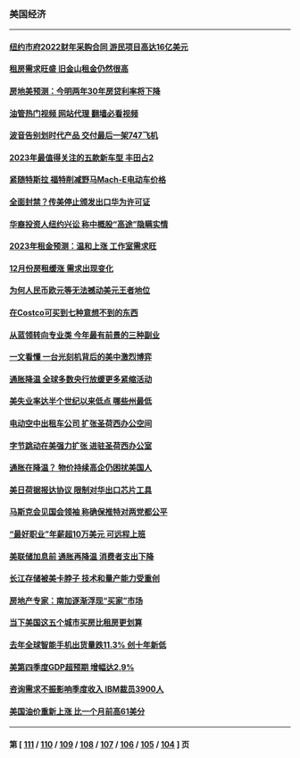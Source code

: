 ### 美国经济
---
#### [纽约市府2022财年采购合同 游民项目高达16亿美元](../../pages/ncid1078158/n13919751.md?02020045) 
#### [租房需求旺盛 旧金山租金仍然很高](../../pages/ncid1078158/n13919816.md?02020045) 
#### [房地美预测：今明两年30年房贷利率将下降](../../pages/ncid1078158/n13919713.md?02020045) 
#### [油管热门视频 网站代理 翻墙必看视频](http://138.2.39.72:81/youtube.html?epic-marker?02020045)
#### [波音告别划时代产品 交付最后一架747飞机](../../pages/ncid1078158/n13919622.md?02020045) 
#### [2023年最值得关注的五款新车型 丰田占2](../../pages/ncid1078158/n13912685.md?02020045) 
#### [紧随特斯拉 福特削减野马Mach-E电动车价格](../../pages/ncid1078158/n13919014.md?02020045) 
#### [全面封禁？传美停止颁发出口华为许可证](../../pages/ncid1078158/n13918976.md?02020045) 
#### [华裔投资人纽约兴讼 称中概股“高途”隐瞒实情](../../pages/ncid1078158/n13918279.md?02020045) 
#### [2023年租金预测：温和上涨 工作室需求旺](../../pages/ncid1078158/n13918321.md?02020045) 
#### [12月份房租缓涨 需求出现变化](../../pages/ncid1078158/n13918128.md?02020045) 
#### [为何人民币欧元等无法撼动美元王者地位](../../pages/ncid1078158/n13917579.md?02020045) 
#### [在Costco可买到七种意想不到的东西](../../pages/ncid1078158/n13914456.md?02020045) 
#### [从蓝领转向专业类 今年最有前景的三种副业](../../pages/ncid1078158/n13911504.md?02020045) 
#### [一文看懂 一台光刻机背后的美中激烈博弈](../../pages/ncid1078158/n13916976.md?02020045) 
#### [通胀降温 全球多数央行放缓更多紧缩活动](../../pages/ncid1078158/n13917363.md?02020045) 
#### [美失业率达半个世纪以来低点 哪些州最低](../../pages/ncid1078158/n13917343.md?02020045) 
#### [电动空中出租车公司 扩张圣荷西办公空间](../../pages/ncid1078158/n13917058.md?02020045) 
#### [字节跳动在美强力扩张  进驻圣荷西办公室](../../pages/ncid1078158/n13917047.md?02020045) 
#### [通胀在降温？ 物价持续高企仍困扰美国人](../../pages/ncid1078158/n13916949.md?02020045) 
#### [美日荷据报达协议 限制对华出口芯片工具](../../pages/ncid1078158/n13916908.md?02020045) 
#### [马斯克会见国会领袖 称确保推特对两党都公平](../../pages/ncid1078158/n13916895.md?02020045) 
#### [“最好职业”年薪超10万美元 可远程上班](../../pages/ncid1078158/n13916850.md?02020045) 
#### [美联储加息前 通胀再降温 消费者支出下降](../../pages/ncid1078158/n13916815.md?02020045) 
#### [长江存储被美卡脖子 技术和量产能力受重创](../../pages/ncid1078158/n13916234.md?02020045) 
#### [房地产专家：南加逐渐浮现“买家”市场](../../pages/ncid1078158/n13916470.md?02020045) 
#### [当下美国这五个城市买房比租房更划算](../../pages/ncid1078158/n13916330.md?02020045) 
#### [去年全球智能手机出货量跌11.3% 创十年新低](../../pages/ncid1078158/n13916325.md?02020045) 
#### [美第四季度GDP超预期 增幅达2.9%](../../pages/ncid1078158/n13916144.md?02020045) 
#### [咨询需求不振影响季度收入 IBM裁员3900人](../../pages/ncid1078158/n13915581.md?02020045) 
#### [美国油价重新上涨 比一个月前高61美分](../../pages/ncid1078158/n13915560.md?02020045) 

---
#### 第 [ [111](./111.md?02020045) / [110](./110.md?02020045) / [109](./109.md?02020045) / [108](./108.md?02020045) / [107](./107.md?02020045) / [106](./106.md?02020045) / [105](./105.md?02020045) / [104](./104.md?02020045) ] 页
